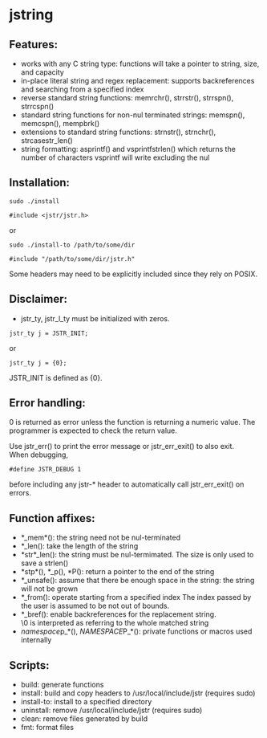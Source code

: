 # jstring

## Features:

- works with any C string type: functions will take a pointer to string, size, and capacity
- in-place literal string and regex replacement: supports backreferences and searching from a specified index
- reverse standard string functions: memrchr(), strrstr(), strrspn(), strrcspn()
- standard string functions for non-nul terminated strings: memspn(), memcspn(), mempbrk()
- extensions to standard string functions: strnstr(), strnchr(), strcasestr\_len()
- string formatting: asprintf() and vsprintfstrlen() which returns the number of characters vsprintf will write excluding the nul

## Installation:

```
sudo ./install
```

```
#include <jstr/jstr.h>
```

or

```
sudo ./install-to /path/to/some/dir
```

```
#include "/path/to/some/dir/jstr.h"
```

Some headers may need to be explicitly included since they rely on POSIX.

## Disclaimer:

- jstr\_ty, jstr\_l\_ty must be initialized with zeros.

```
jstr_ty j = JSTR_INIT;
```

or

```
jstr_ty j = {0};
```

JSTR\_INIT is defined as {0}.

## Error handling:

0 is returned as error unless the function is returning a numeric value. The programmer is expected to check the return value.<br>

Use jstr\_err\(\) to print the error message or jstr\_err\_exit() to also exit.<br>
When debugging,
```
#define JSTR_DEBUG 1
```
before including any jstr-\* header to automatically call jstr\_err\_exit() on errors.

## Function affixes: 

- \*\_mem\*(): the string need not be nul-terminated
- \*\_len(): take the length of the string
- \*str\*\_len(): the string must be nul-termimated. The size is only used to save a strlen()
- \*stp\*(), \*\_p(), \*P(): return a pointer to the end of the string
- \*\_unsafe(): assume that there be enough space in the string: the string will not be grown
- \*\_from(): operate starting from a specified index
The index passed by the user is assumed to be not out of bounds.
- \*\_bref(): enable backreferences for the replacement string.<br>
\\0 is interpreted as referring to the whole matched string
- *namespace*p\_\*(), *NAMESPACE*P\_\*(): private functions or macros used internally

## Scripts:

- build: generate functions
- install: build and copy headers to /usr/local/include/jstr (requires sudo)
- install-to: install to a specified directory
- uninstall: remove /usr/local/include/jstr (requires sudo)
- clean: remove files generated by build
- fmt: format files
